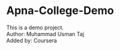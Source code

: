 # Apna-College-Demo
This is a demo project.
<br>
Author: Muhammad Usman Taj
<br>
Added by: Coursera
